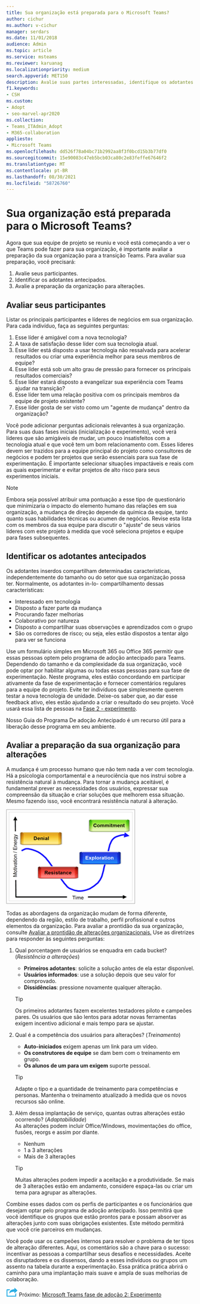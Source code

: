 ```yaml
---
title: Sua organização está preparada para o Microsoft Teams?
author: cichur
ms.author: v-cichur
manager: serdars
ms.date: 11/01/2018
audience: Admin
ms.topic: article
ms.service: msteams
ms.reviewer: karuanag
ms.localizationpriority: medium
search.appverid: MET150
description: Avalie suas partes interessadas, identifique os adotantes antecipados e avalie se sua organização está pronta para a transição para Teams.
f1.keywords:
- CSH
ms.custom:
- Adopt
- seo-marvel-apr2020
ms.collection:
- Teams_ITAdmin_Adopt
- M365-collaboration
appliesto:
- Microsoft Teams
ms.openlocfilehash: dd526f78a04bc71b2992aa8f3f0bcd15b3b77df0
ms.sourcegitcommit: 15e90083c47eb5bcb03ca80c2e83feffe67646f2
ms.translationtype: MT
ms.contentlocale: pt-BR
ms.lasthandoff: 08/30/2021
ms.locfileid: "58726760"
---
```

# <a name="how-ready-is-your-organization-for-microsoft-teams"></a>Sua organização está preparada para o Microsoft Teams?

Agora que sua equipe de projeto se reuniu e você está começando a ver o que Teams pode fazer para sua organização, é importante avaliar a preparação da sua organização para a transição Teams. Para avaliar sua preparação, você precisará:

1. Avalie seus participantes.
2. Identificar os adotantes antecipados.
3. Avalie a preparação da organização para alterações. 

## <a name="assess-your-stakeholders"></a>Avaliar seus participantes

Listar os principais participantes e líderes de negócios em sua organização. Para cada indivíduo, faça as seguintes perguntas:
 
1. Esse líder é amigável com a nova tecnologia?
2. A taxa de satisfação desse líder com sua tecnologia atual.
3. Esse líder está disposto a usar tecnologia não ressalvada para acelerar resultados ou criar uma experiência melhor para seus membros de equipe?
4. Esse líder está sob um alto grau de pressão para fornecer os principais resultados comerciais? 
5. Esse líder estará disposto a evangelizar sua experiência com Teams ajudar na transição?
6. Esse líder tem uma relação positiva com os principais membros da equipe de projeto existente?
7. Esse líder gosta de ser visto como um "agente de mudança" dentro da organização?  

Você pode adicionar perguntas adicionais relevantes à sua organização. Para suas duas fases iniciais (inicialização e experimento), você verá líderes que são amigáveis de mudar, um pouco insatisfeitos com a tecnologia atual e que você tem um bom relacionamento com. Esses líderes devem ser trazidos para a equipe principal do projeto como consultores de negócios e podem ter projetos que serão essenciais para sua fase de experimentação. É importante selecionar situações impactáveis e reais com as quais experimentar e evitar projetos de alto risco para seus experimentos iniciais.
   
> [!NOTE]
> Embora seja possível atribuir uma pontuação a esse tipo de questionário que minimizaria o impacto do elemento humano das relações em sua organização, a mudança de direção depende da química da equipe, tanto quanto suas habilidades técnicas ou acumen de negócios. Revise esta lista com os membros da sua equipe para discutir o "ajuste" de seus vários líderes com este projeto à medida que você seleciona projetos e equipe para fases subsequentes. 

## <a name="identify-early-adopters"></a>Identificar os adotantes antecipados

Os adotantes inserdos compartilham determinadas características, independentemente do tamanho ou do setor que sua organização possa ter. Normalmente, os adotantes in-lo- compartilhamento dessas características:

- Interessado em tecnologia
- Disposto a fazer parte da mudança
- Procurando fazer melhorias
- Colaborativo por natureza
- Disposto a compartilhar suas observações e aprendizados com o grupo
- São os corredores de risco; ou seja, eles estão dispostos a tentar algo para ver se funciona

Use um formulário simples em Microsoft 365 ou Office 365 permitir que essas pessoas optem pelo programa de adoção antecipado para Teams. Dependendo do tamanho e da complexidade da sua organização, você pode optar por habilitar algumas ou todas essas pessoas para sua fase de experimentação. Neste programa, eles estão concordando em participar ativamente da fase de experimentação e fornecer comentários regulares para a equipe do projeto. Evite ter indivíduos que simplesmente querem testar a nova tecnologia de unidade. Deixe-os saber que, ao dar esse feedback ativo, eles estão ajudando a criar o resultado do seu projeto. Você usará essa lista de pessoas na [Fase 2 - experimento](teams-adoption-phase2-experiment.md).

Nosso Guia do Programa De adoção Antecipado é um recurso útil para a liberação desse programa em seu ambiente.  
 
## <a name="assess-your-organizations-readiness-for-change"></a>Avaliar a preparação da sua organização para alterações

A mudança é um processo humano que não tem nada a ver com tecnologia. Há a psicologia comportamental e a neurociência que nos instrui sobre a resistência natural à mudança. Para tornar a mudança aceitável, é fundamental prever as necessidades dos usuários, expressar sua compreensão da situação e criar soluções que melhorem essa situação. Mesmo fazendo isso, você encontrará resistência natural à alteração.  

![Graph ilustrando a resistência à alteração.](media/teams-adoption-resistance.png)

Todas as abordagens da organização mudam de forma diferente, dependendo da região, estilo de trabalho, perfil profissional e outros elementos da organização. Para avaliar a prontidão da sua organização, consulte [Avaliar a prontidão de alterações organizacionais.](upgrade-org-change-readiness.md) Use as diretrizes para responder às seguintes perguntas:

1. Qual porcentagem de usuários se enquadra em cada bucket? (*Resistência a alterações*)
    - **Primeiros adotantes**: solicite a solução antes de ela estar disponível.
    - **Usuários informados**: use a solução depois que seu valor for comprovado.
    - **Dissidências**: pressione novamente qualquer alteração.
    
   > [!TIP]
   > Os primeiros adotantes fazem excelentes testadores piloto e campeões pares. Os usuários que são lentos para adotar novas ferramentas exigem incentivo adicional e mais tempo para se ajustar. 

2. Qual é a competência dos usuários para alterações? (*Treinamento*)
    - **Auto-iniciados** exigem apenas um link para um vídeo.
    - **Os construtores de equipe** se dam bem com o treinamento em grupo.
    - **Os alunos de um para um exigem** suporte pessoal.

    > [!TIP]
    > Adapte o tipo e a quantidade de treinamento para competências e personas. Mantenha o treinamento atualizado à medida que os novos recursos são online.

3. Além dessa implantação de serviço, quantas outras alterações estão ocorrendo? (*Adaptabilidade*) <br/>As alterações podem incluir Office/Windows, movimentações do office, fusões, reorgs e assim por diante.
    - Nenhum
    - 1 a 3 alterações
    - Mais de 3 alterações
 
    > [!TIP] 
    > Muitas alterações podem impedir a aceitação e a produtividade. Se mais de 3 alterações estão em andamento, considere espaça-las ou criar um tema para agrupar as alterações.  

Combine esses dados com os perfis de participantes e os funcionários que desejam optar pelo programa de adoção antecipado. Isso permitirá que você identifique os grupos que estão prontos para e possam absorver as alterações junto com suas obrigações existentes. Este método permitirá que você crie parceiros em mudanças.

Você pode usar os campeões internos para resolver o problema de ter tipos de alteração diferentes. Aqui, os comentários são a chave para o sucesso: incentivar as pessoas a compartilhar seus desafios e necessidades. Aceite os disruptadores e os dissensos, dando a esses indivíduos ou grupos um assento na tabela durante a experimentação. Essa prática prática abrirá o caminho para uma implantação mais suave e ampla de suas melhorias de colaboração.  

![Um ícone que representa a próxima etapa.](media/teams-adoption-next-icon.png) Próximo: [Microsoft Teams fase de adoção 2: Experimento](teams-adoption-phase2-experiment.md) 
